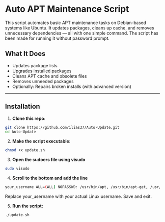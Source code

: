 # Auto APT Maintenance Script

This script automates basic APT maintenance tasks on Debian-based systems like Ubuntu. It updates packages, cleans up cache, and removes unnecessary dependencies — all with one simple command. The script has been made for running it without password prompt.

## What It Does

- Updates package lists
- Upgrades installed packages
- Cleans APT cache and obsolete files
- Removes unneeded packages
- Optionally: Repairs broken installs (with advanced version)

---

## Installation

1. **Clone this repo:**
```bash
git clone https://github.com/ilias37/Auto-Update.git
cd Auto-Update
```

2. **Make the script executable:**
```bash
chmod +x update.sh
```

3. **Open the sudoers file using visudo**
```bash
sudo visudo
```

4. **Scroll to the bottom and add the line**
```bash
your_username ALL=(ALL) NOPASSWD: /usr/bin/apt, /usr/bin/apt-get, /usr/bin/dpkg
```
Replace your_username with your actual Linux username.
Save and exit.

5. **Run the script:**
```bash
./update.sh
```